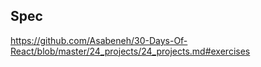 ## Spec
https://github.com/Asabeneh/30-Days-Of-React/blob/master/24_projects/24_projects.md#exercises
